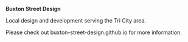 **Buxton Street Design**

Local design and development serving the Tri City area.

Please check out buxton-street-design.github.io for more information.